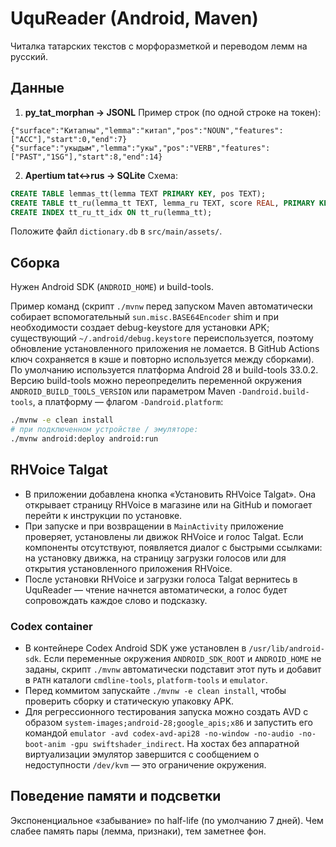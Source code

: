 # UquReader (Android, Maven)

Читалка татарских текстов с морфоразметкой и переводом лемм на русский.

## Данные

1) **py_tat_morphan → JSONL**
Пример строк (по одной строке на токен):
```
{"surface":"Китапны","lemma":"китап","pos":"NOUN","features":["ACC"],"start":0,"end":7}
{"surface":"укыдым","lemma":"укы","pos":"VERB","features":["PAST","1SG"],"start":8,"end":14}
```

2) **Apertium tat↔rus → SQLite**
Схема:
```sql
CREATE TABLE lemmas_tt(lemma TEXT PRIMARY KEY, pos TEXT);
CREATE TABLE tt_ru(lemma_tt TEXT, lemma_ru TEXT, score REAL, PRIMARY KEY(lemma_tt, lemma_ru));
CREATE INDEX tt_ru_tt_idx ON tt_ru(lemma_tt);
```
Положите файл `dictionary.db` в `src/main/assets/`.

## Сборка
Нужен Android SDK (`ANDROID_HOME`) и build-tools.

Пример команд (скрипт `./mvnw` перед запуском Maven автоматически собирает вспомогательный `sun.misc.BASE64Encoder` shim и при необходимости создает debug-keystore для установки APK; существующий `~/.android/debug.keystore` переиспользуется, поэтому обновление установленного приложения не ломается. В GitHub Actions ключ сохраняется в кэше и повторно используется между сборками). По умолчанию используется платформа Android 28 и build-tools 33.0.2. Версию build-tools можно переопределить переменной окружения `ANDROID_BUILD_TOOLS_VERSION` или параметром Maven `-Dandroid.build-tools`, а платформу — флагом `-Dandroid.platform`:
```bash
./mvnw -e clean install
# при подключенном устройстве / эмуляторе:
./mvnw android:deploy android:run
```

## RHVoice Talgat

* В приложении добавлена кнопка «Установить RHVoice Talgat». Она открывает страницу RHVoice в магазине или на GitHub и помогает перейти к инструкции по установке.
* При запуске и при возвращении в `MainActivity` приложение проверяет, установлены ли движок RHVoice и голос Talgat. Если компоненты отсутствуют, появляется диалог с быстрыми ссылками: на установку движка, на страницу загрузки голосов или для открытия установленного приложения RHVoice.
* После установки RHVoice и загрузки голоса Talgat вернитесь в UquReader — чтение начнется автоматически, а голос будет сопровождать каждое слово и подсказку.

### Codex container

* В контейнере Codex Android SDK уже установлен в `/usr/lib/android-sdk`. Если переменные окружения `ANDROID_SDK_ROOT` и `ANDROID_HOME` не заданы, скрипт `./mvnw` автоматически подставит этот путь и добавит в `PATH` каталоги `cmdline-tools`, `platform-tools` и `emulator`.
* Перед коммитом запускайте `./mvnw -e clean install`, чтобы проверить сборку и статическую упаковку APK.
* Для регрессионного тестирования запуска можно создать AVD с образом `system-images;android-28;google_apis;x86` и запустить его командой `emulator -avd codex-avd-api28 -no-window -no-audio -no-boot-anim -gpu swiftshader_indirect`. На хостах без аппаратной виртуализации эмулятор завершится с сообщением о недоступности `/dev/kvm` — это ограничение окружения.

## Поведение памяти и подсветки
Экспоненциальное «забывание» по half-life (по умолчанию 7 дней). Чем слабее память пары (лемма, признаки), тем заметнее фон.
